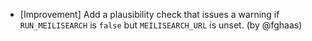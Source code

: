 - [Improvement] Add a plausibility check that issues a warning if `RUN_MEILISEARCH` is `false` but `MEILISEARCH_URL` is unset. (by @fghaas)

